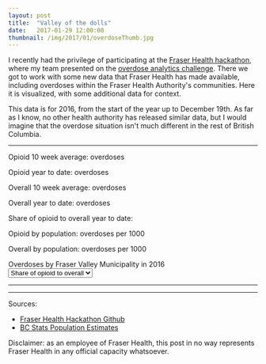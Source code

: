 ```yaml
---
layout: post
title:  "Valley of the dolls"
date:   2017-01-29 12:00:00
thumbnail: /img/2017/01/overdoseThumb.jpg
---
```


I recently had the privilege of participating at the [Fraser Health hackathon](https://www.healthhackathon.ca/index.html), where my team presented on the [overdose analytics challenge](https://www.healthhackathon.ca/themes/theme7.html). There we got to work with some new data that Fraser Health has made available, including overdoses within the Fraser Health Authority's communities. Here it is visualized, with some additional data for context.

This data is for 2016, from the start of the year up to December 19th. As far as I know, no other health authority has released similar data, but I would imagine that the overdose situation isn't much different in the rest of British Columbia.

* * *

<div id="infoBoxMap" class="infoBox hidden">
	<p class="infoTitle"><span id="label"></span></p>
	<p class="info">Opioid 10 week average: <span class="infoData"><span id="op10wk"></span> overdoses</span></p>
	<p class="info">Opioid year to date: <span class="infoData"><span id="opytd"></span> overdoses</span></p>
	<p class="info">Overall 10 week average: <span class="infoData"><span id="ov10wk"></span> overdoses</span></p>
	<p class="info">Overall year to date: <span class="infoData"><span id="ov10ytd"></span> overdoses</span></p>
	<p class="info">Share of opioid to overall year to date: <span class="infoData"><span id="opovper"></span></span></p>
	<p class="info" id="infoOppop">Opioid by population: <span class="infoData"><span id="oppop"></span> overdoses per 1000</span></p>
	<p class="info" id="infoOvpop">Overall by population: <span class="infoData"><span id="ovpop"></span> overdoses per 1000</span></p>
</div>

<div class="chartTitle">Overdoses by Fraser Valley Municipality in 2016</div>

<select id="selectMuni">
    <option value="Percent" selected="selected">Share of opioid to overall</option>
    <option value="Opioid YTD">Opioid total</option>
    <option value="Overall YTD">Overall total</option>
	<option value="Percent Opioid">Opioid by population</option>
	<option value="Percent Overall">Overall by population</option>
</select>

<div id="map" class="svg-container"></div>

* * *

<div id="chart" ></div>

* * *

Sources: 

- [Fraser Health Hackathon Github](https://github.com/healthhackathon)
- [BC Stats Population Estimates](http://www.bcstats.gov.bc.ca/StatisticsBySubject/Demography/PopulationEstimates.aspx)

Disclaimer: as an employee of Fraser Health, this post in no way represents Fraser Health in any official capacity whatsoever.

<style>{% include 2017/01/overdose.css %}</style>

<script src="https://d3js.org/d3.v4.min.js"></script>
<script src="https://d3js.org/topojson.v2.min.js"></script>
<script src="//d3js.org/queue.v1.min.js"></script>
<script src="https://d3js.org/d3-scale-chromatic.v1.min.js"></script>
<script src="https://d3js.org/d3-ease.v1.min.js"></script>
<script>{% include 2017/01/overdose.js %}</script>